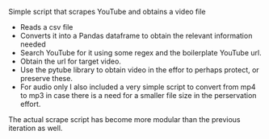 Simple script that scrapes YouTube and obtains a video file 

* Reads a csv file
* Converts it into a Pandas dataframe to obtain the relevant information needed
* Search YouTube for it using some regex and the boilerplate YouTube url.
* Obtain the url for target video.
* Use the pytube library to obtain video in the effor to perhaps protect, or preserve these.
* For audio only I also included a very simple script to convert from mp4 to mp3 in case there is a need for a smaller file size in the perservation effort.

The actual scrape script has become more modular than the previous iteration as well.
